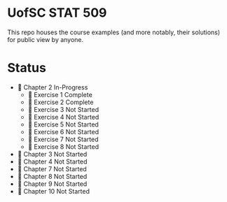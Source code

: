 # UofSC STAT 509

This repo houses the course examples (and more notably, their solutions) for public view by anyone.

# Status

- &#x1F4D9; Chapter 2 In-Progress
	- &#x1F4D7; Exercise 1 Complete
	- &#x1F4D7; Exercise 2 Complete
	- &#x1F534; Exercise 3 Not Started
	- &#x1F534; Exercise 4 Not Started
	- &#x1F534; Exercise 5 Not Started
	- &#x1F534; Exercise 6 Not Started
	- &#x1F534; Exercise 7 Not Started
	- &#x1F534; Exercise 8 Not Started
- &#x1F534; Chapter 3 Not Started
- &#x1F534; Chapter 4 Not Started
- &#x1F534; Chapter 7 Not Started
- &#x1F534; Chapter 8 Not Started
- &#x1F534; Chapter 9 Not Started
- &#x1F534; Chapter 10 Not Started